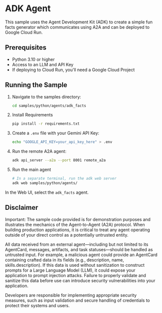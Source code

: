 # ADK Agent

This sample uses the Agent Development Kit (ADK) to create a simple fun facts generator which communicates using A2A and can be deployed to Google Cloud Run.

## Prerequisites

- Python 3.10 or higher
- Access to an LLM and API Key
- If deploying to Cloud Run, you'll need a Google Cloud Project

## Running the Sample

1. Navigate to the samples directory:

    ```bash
    cd samples/python/agents/adk_facts
    ```

2. Install Requirements

    ```bash
    pip install -r requirements.txt
    ```

3. Create a `.env` file with your Gemini API Key:

   ```bash
   echo "GOOGLE_API_KEY=your_api_key_here" > .env
   ```

4. Run the remote A2A agent:

    ```bash
    adk api_server --a2a --port 8001 remote_a2a
    ```

5. Run the main agent

    ```bash
    # In a separate terminal, run the adk web server
    adk web samples/python/agents/
    ```

  In the Web UI, select the `adk_facts` agent.

## Disclaimer

Important: The sample code provided is for demonstration purposes and illustrates the mechanics of the Agent-to-Agent (A2A) protocol. When building production applications, it is critical to treat any agent operating outside of your direct control as a potentially untrusted entity.

All data received from an external agent—including but not limited to its AgentCard, messages, artifacts, and task statuses—should be handled as untrusted input. For example, a malicious agent could provide an AgentCard containing crafted data in its fields (e.g., description, name, skills.description). If this data is used without sanitization to construct prompts for a Large Language Model (LLM), it could expose your application to prompt injection attacks.  Failure to properly validate and sanitize this data before use can introduce security vulnerabilities into your application.

Developers are responsible for implementing appropriate security measures, such as input validation and secure handling of credentials to protect their systems and users.
